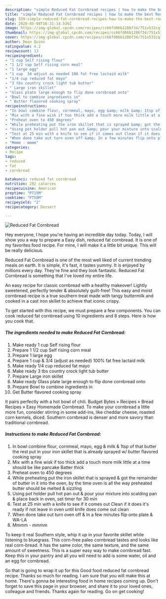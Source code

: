 ```yaml
---
description: "simple Reduced Fat Cornbread recipes | how to make the best Reduced Fat Cornbread"
title: "simple Reduced Fat Cornbread recipes | how to make the best Reduced Fat Cornbread"
slug: 559-simple-reduced-fat-cornbread-recipes-how-to-make-the-best-reduced-fat-cornbread
date: 2020-05-08T16:31:14.536Z
image: https://img-global.cpcdn.com/recipes/cc66fd06b1286f34/751x532cq70/reduced-fat-cornbread-recipe-main-photo.jpg
thumbnail: https://img-global.cpcdn.com/recipes/cc66fd06b1286f34/751x532cq70/reduced-fat-cornbread-recipe-main-photo.jpg
cover: https://img-global.cpcdn.com/recipes/cc66fd06b1286f34/751x532cq70/reduced-fat-cornbread-recipe-main-photo.jpg
author: Dean Quinn
ratingvalue: 4.2
reviewcount: 13
recipeingredient:
- "1 cup Self rising flour"
- "1 1/2 cup Self rising corn meal"
- "1 large egg"
- "1 cup  34 adjust as needed 100 fat free lactaid milk"
- "1/4 cup reduced fat mayo"
- "3 tbs country crock light tub butter"
- " Large iron skillet"
- "Glass plate large enough to flip done cornbread onto"
- "Bowl to combine ingredients in"
- " Butter flavored cooking spray"
recipeinstructions:
- "In bowl combine flour, cornmeal, mayo, egg &amp; milk &amp; 1tsp of that butter the rest put in your iron skillet that is already sprayed w/ butter flavored cooking spray"
- "Mix with a fine wisk if too thick add a touch more milk little at a time should be like pancake Batter thick"
- "Preheat oven to 450 degrees"
- "While preheating put the iron skillet that is sprayed &amp; got the remainder of butter in it into the oven, by the time oven is all the way preheated butter should be melted &amp; sizzling"
- "Using pot holder pull hot pan out &amp; pour your mixture into scalding pan &amp; place back in oven, set timer for 30 min"
- "Test at 25 min with a knife to see if it comes out Clean if it does it&#39;s ready if not leave in oven until knife does come out clean"
- "When done take out turn oven off &amp; In a few minutes flip onto plate &amp; WA-LA"
- "Mmmm - mmmm"
categories:
- Recipe
tags:
- reduced
- fat
- cornbread

katakunci: reduced fat cornbread 
nutrition: 292 calories
recipecuisine: American
preptime: "PT15M"
cooktime: "PT58M"
recipeyield: "2"
recipecategory: Dessert

---
```



![Reduced Fat Cornbread](https://img-global.cpcdn.com/recipes/cc66fd06b1286f34/751x532cq70/reduced-fat-cornbread-recipe-main-photo.jpg)

Hey everyone, I hope you're having an incredible day today. Today, I will show you a way to prepare a Easy dish, reduced fat cornbread. It is one of my favorites food recipe. For mine, I will make it a little bit unique. This will be really delicious.

Reduced Fat Cornbread is one of the most well liked of current trending meals on earth. It is simple, it's fast, it tastes yummy. It is enjoyed by millions every day. They're fine and they look fantastic. Reduced Fat Cornbread is something that I've loved my entire life.

An easy recipe for classic cornbread with a healthy makeover! Lightly sweetened, perfectly tender &amp; absolutely guilt-free! This easy and moist cornbread recipe is a true southern treat made with tangy buttermilk and cooked in a cast iron skillet to achieve that iconic crispy.


To get started with this recipe, we must prepare a few components. You can cook reduced fat cornbread using 10 ingredients and 8 steps. Here is how you cook that.

<!--inarticleads1-->

##### The ingredients needed to make Reduced Fat Cornbread:

1. Make ready 1 cup Self rising flour
1. Prepare 1 1/2 cup Self rising corn meal
1. Prepare 1 large egg
1. Prepare 1 cup &amp; 3/4 (adjust as needed) 100% fat free lactaid milk
1. Make ready 1/4 cup reduced fat mayo
1. Make ready 3 tbs country crock light tub butter
1. Prepare  Large iron skillet
1. Make ready Glass plate large enough to flip done cornbread onto
1. Prepare Bowl to combine ingredients in
1. Get  Butter flavored cooking spray


It pairs perfectly with a hot bowl of chili. Budget Bytes » Recipes » Bread Recipes » Easy Homemade Cornbread. To make your cornbread a little more fun, consider stirring in some add-ins, like cheddar cheese, roasted corn kernels, diced. Southern cornbread is denser and more savory than traditional cornbread. 

<!--inarticleads2-->

##### Instructions to make Reduced Fat Cornbread:

1. In bowl combine flour, cornmeal, mayo, egg &amp; milk &amp; 1tsp of that butter the rest put in your iron skillet that is already sprayed w/ butter flavored cooking spray
1. Mix with a fine wisk if too thick add a touch more milk little at a time should be like pancake Batter thick
1. Preheat oven to 450 degrees
1. While preheating put the iron skillet that is sprayed &amp; got the remainder of butter in it into the oven, by the time oven is all the way preheated butter should be melted &amp; sizzling
1. Using pot holder pull hot pan out &amp; pour your mixture into scalding pan &amp; place back in oven, set timer for 30 min
1. Test at 25 min with a knife to see if it comes out Clean if it does it&#39;s ready if not leave in oven until knife does come out clean
1. When done take out turn oven off &amp; In a few minutes flip onto plate &amp; WA-LA
1. Mmmm - mmmm


To keep it real Southern style, whip it up in your favorite skillet while listening to bluegrass. This corn-free paleo cornbread tastes and looks like real corn-bread. It has the same color, the same texture, and the same amount of sweetness. This is a super easy way to make cornbread fast. Keep this in your pantry and all you will need to add is some water, oil and an egg for cornbread. 

So that is going to wrap it up for this Good food reduced fat cornbread recipe. Thanks so much for reading. I am sure that you will make this at home. There's gonna be interesting food in home recipes coming up. Don't forget to save this page in your browser, and share it to your loved ones, colleague and friends. Thanks again for reading. Go on get cooking!
